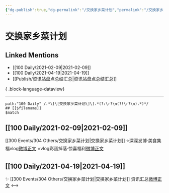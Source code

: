 ```yaml
---
{"dg-publish":true,"dg-permalink":"/交换家乡菜计划","permalink":"/交换家乡菜计划/","created":"2023-04-09T10:34:05.000+08:00","updated":"2023-08-24T19:28:38.649+08:00"}
---
```


# 交换家乡菜计划

## Linked Mentions
- [[100 Daily/2021-02-09\|2021-02-09]]
- [[100 Daily/2021-04-19\|2021-04-19]]
- [[Publish/资讯站盘点总结汇总\|资讯站盘点总结汇总]]

{ .block-language-dataview}

---

```expander
path:"100 Daily" /.*\[\[交换家乡菜计划\]\].*(?:\r?\n(?!\r?\n).*)*/
## [[$filename]]
$match
```
## [[100 Daily/2021-02-09\|2021-02-09]]
[[300 Events/304 Others/交换家乡菜计划\|交换家乡菜计划]]
⭐深深发博·美食集福vlog[微博正文](https://m.weibo.cn/6466290670/4602617173118632)
⭐vlog彩蛋掉落·惊喜福利[微博正文](https://m.weibo.cn/6466290670/4602694218294662)
## [[100 Daily/2021-04-19\|2021-04-19]]
✨ [[300 Events/304 Others/交换家乡菜计划\|交换家乡菜计划]] 资讯汇总[微博正文](https://m.weibo.cn/6466290670/4627697986964413)
<-->
